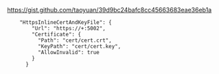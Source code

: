 https://gist.github.com/taoyuan/39d9bc24bafc8cc45663683eae36eb1a




```
    "HttpsInlineCertAndKeyFile": {
        "Url": "https://+:5002",
        "Certificate": {
          "Path": "cert/cert.crt",
          "KeyPath": "cert/cert.key",
          "AllowInvalid": true
        }
      }

```
